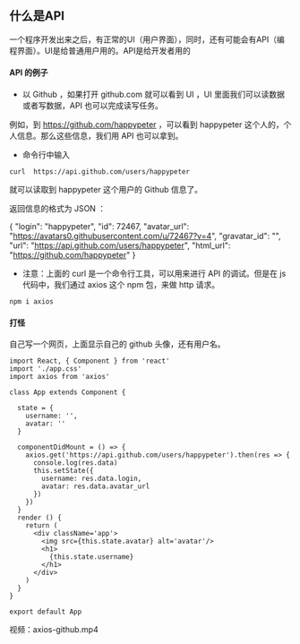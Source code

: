 ## 什么是API
一个程序开发出来之后，有正常的UI（用户界面），同时，还有可能会有API（编程界面）。UI是给普通用户用的。API是给开发者用的

#### API 的例子

* 以 Github ，如果打开 github.com 就可以看到 UI ，UI 里面我们可以读数据或者写数据，API 也可以完成读写任务。

例如，到 https://github.com/happypeter ，可以看到 happypeter 这个人的，个人信息。那么这些信息，我们用 API 也可以拿到。

* 命令行中输入
```
curl  https://api.github.com/users/happypeter
```
就可以读取到 happypeter 这个用户的 Github 信息了。

返回信息的格式为 JSON ：

{
  "login": "happypeter",
  "id": 72467,
  "avatar_url": "https://avatars0.githubusercontent.com/u/72467?v=4",
  "gravatar_id": "",
  "url": "https://api.github.com/users/happypeter",
  "html_url": "https://github.com/happypeter"
}
* 注意：上面的 curl 是一个命令行工具，可以用来进行 API 的调试。但是在 js 代码中，我们通过 axios 这个 npm 包，来做 http 请求。
```
npm i axios
```

#### 打怪

自己写一个网页，上面显示自己的 github 头像，还有用户名。
```
import React, { Component } from 'react'
import './app.css'
import axios from 'axios'

class App extends Component {

  state = {
    username: '',
    avatar: ''
  }

  componentDidMount = () => {
    axios.get('https://api.github.com/users/happypeter').then(res => {
      console.log(res.data)
      this.setState({
        username: res.data.login,
        avatar: res.data.avatar_url
      })
    })
  }
  render () {
    return (
      <div className='app'>
        <img src={this.state.avatar} alt='avatar'/>
        <h1>
          {this.state.username}
        </h1>
      </div>
    )
  }
}

export default App
```

视频：axios-github.mp4
